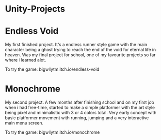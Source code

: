 # Unity-Projects


# Endless Void
My first finished project.
It's a endless runner style game with the main character being a ghost trying to reach the end of the void for eternal life in heaven. 
Was my final project for school, one of my favourite projects so far where i learned alot.

To try the game: bigwllytm.itch.io/endless-void


# Monochrome
My second project.
A few months after finishing school and on my first job when i had free-time, started to make a simple platformer with the art style being pixel and minimalistic with 3 or 4 colors total.
Very early concept with basic platformer movement with running, jumping and a very interactive main menu screen.

To try the game: bigwllytm.itch.io/monochrome
